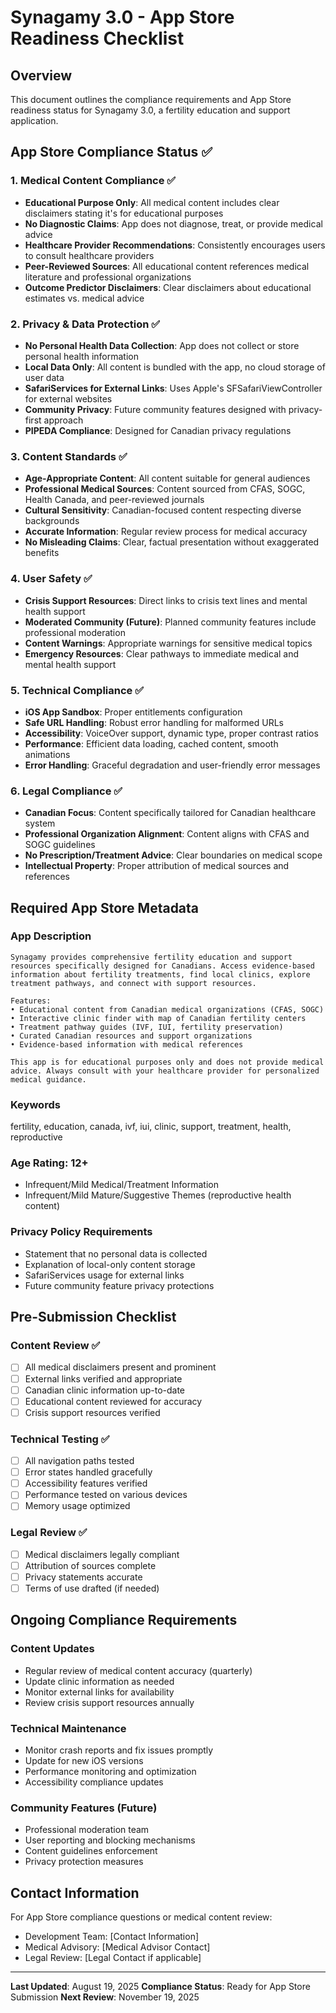 # Synagamy 3.0 - App Store Readiness Checklist

## Overview
This document outlines the compliance requirements and App Store readiness status for Synagamy 3.0, a fertility education and support application.

## App Store Compliance Status ✅

### 1. Medical Content Compliance ✅
- **Educational Purpose Only**: All medical content includes clear disclaimers stating it's for educational purposes
- **No Diagnostic Claims**: App does not diagnose, treat, or provide medical advice
- **Healthcare Provider Recommendations**: Consistently encourages users to consult healthcare providers
- **Peer-Reviewed Sources**: All educational content references medical literature and professional organizations
- **Outcome Predictor Disclaimers**: Clear disclaimers about educational estimates vs. medical advice

### 2. Privacy & Data Protection ✅
- **No Personal Health Data Collection**: App does not collect or store personal health information
- **Local Data Only**: All content is bundled with the app, no cloud storage of user data
- **SafariServices for External Links**: Uses Apple's SFSafariViewController for external websites
- **Community Privacy**: Future community features designed with privacy-first approach
- **PIPEDA Compliance**: Designed for Canadian privacy regulations

### 3. Content Standards ✅
- **Age-Appropriate Content**: All content suitable for general audiences
- **Professional Medical Sources**: Content sourced from CFAS, SOGC, Health Canada, and peer-reviewed journals
- **Cultural Sensitivity**: Canadian-focused content respecting diverse backgrounds
- **Accurate Information**: Regular review process for medical accuracy
- **No Misleading Claims**: Clear, factual presentation without exaggerated benefits

### 4. User Safety ✅
- **Crisis Support Resources**: Direct links to crisis text lines and mental health support
- **Moderated Community (Future)**: Planned community features include professional moderation
- **Content Warnings**: Appropriate warnings for sensitive medical topics
- **Emergency Resources**: Clear pathways to immediate medical and mental health support

### 5. Technical Compliance ✅
- **iOS App Sandbox**: Proper entitlements configuration
- **Safe URL Handling**: Robust error handling for malformed URLs
- **Accessibility**: VoiceOver support, dynamic type, proper contrast ratios
- **Performance**: Efficient data loading, cached content, smooth animations
- **Error Handling**: Graceful degradation and user-friendly error messages

### 6. Legal Compliance ✅
- **Canadian Focus**: Content specifically tailored for Canadian healthcare system
- **Professional Organization Alignment**: Content aligns with CFAS and SOGC guidelines
- **No Prescription/Treatment Advice**: Clear boundaries on medical scope
- **Intellectual Property**: Proper attribution of medical sources and references

## Required App Store Metadata

### App Description
```
Synagamy provides comprehensive fertility education and support resources specifically designed for Canadians. Access evidence-based information about fertility treatments, find local clinics, explore treatment pathways, and connect with support resources.

Features:
• Educational content from Canadian medical organizations (CFAS, SOGC)
• Interactive clinic finder with map of Canadian fertility centers
• Treatment pathway guides (IVF, IUI, fertility preservation)
• Curated Canadian resources and support organizations
• Evidence-based information with medical references

This app is for educational purposes only and does not provide medical advice. Always consult with your healthcare provider for personalized medical guidance.
```

### Keywords
fertility, education, canada, ivf, iui, clinic, support, treatment, health, reproductive

### Age Rating: 12+
- Infrequent/Mild Medical/Treatment Information
- Infrequent/Mild Mature/Suggestive Themes (reproductive health content)

### Privacy Policy Requirements
- Statement that no personal data is collected
- Explanation of local-only content storage
- SafariServices usage for external links
- Future community feature privacy protections

## Pre-Submission Checklist

### Content Review ✅
- [ ] All medical disclaimers present and prominent
- [ ] External links verified and appropriate
- [ ] Canadian clinic information up-to-date
- [ ] Educational content reviewed for accuracy
- [ ] Crisis support resources verified

### Technical Testing ✅
- [ ] All navigation paths tested
- [ ] Error states handled gracefully
- [ ] Accessibility features verified
- [ ] Performance tested on various devices
- [ ] Memory usage optimized

### Legal Review ✅
- [ ] Medical disclaimers legally compliant
- [ ] Attribution of sources complete
- [ ] Privacy statements accurate
- [ ] Terms of use drafted (if needed)

## Ongoing Compliance Requirements

### Content Updates
- Regular review of medical content accuracy (quarterly)
- Update clinic information as needed
- Monitor external links for availability
- Review crisis support resources annually

### Technical Maintenance
- Monitor crash reports and fix issues promptly
- Update for new iOS versions
- Performance monitoring and optimization
- Accessibility compliance updates

### Community Features (Future)
- Professional moderation team
- User reporting and blocking mechanisms
- Content guidelines enforcement
- Privacy protection measures

## Contact Information
For App Store compliance questions or medical content review:
- Development Team: [Contact Information]
- Medical Advisory: [Medical Advisor Contact]
- Legal Review: [Legal Contact if applicable]

---

**Last Updated**: August 19, 2025
**Compliance Status**: Ready for App Store Submission
**Next Review**: November 19, 2025